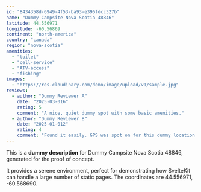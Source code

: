 ```yaml
---
id: "8434358d-6949-4f53-ba93-e396fdcc327b"
name: "Dummy Campsite Nova Scotia 48846"
latitude: 44.556971
longitude: -60.56869
continent: "north-america"
country: "canada"
region: "nova-scotia"
amenities:
  - "toilet"
  - "cell-service"
  - "ATV-access"
  - "fishing"
images:
  - "https://res.cloudinary.com/demo/image/upload/v1/sample.jpg"
reviews:
  - author: "Dummy Reviewer A"
    date: "2025-03-016"
    rating: 5
    comment: "A nice, quiet dummy spot with some basic amenities."
  - author: "Dummy Reviewer B"
    date: "2025-01-012"
    rating: 4
    comment: "Found it easily. GPS was spot on for this dummy location."
---
```


This is a **dummy description** for Dummy Campsite Nova Scotia 48846, generated for the proof of concept.

It provides a serene environment, perfect for demonstrating how SvelteKit can handle a large number of static pages. The coordinates are 44.556971, -60.568690.
